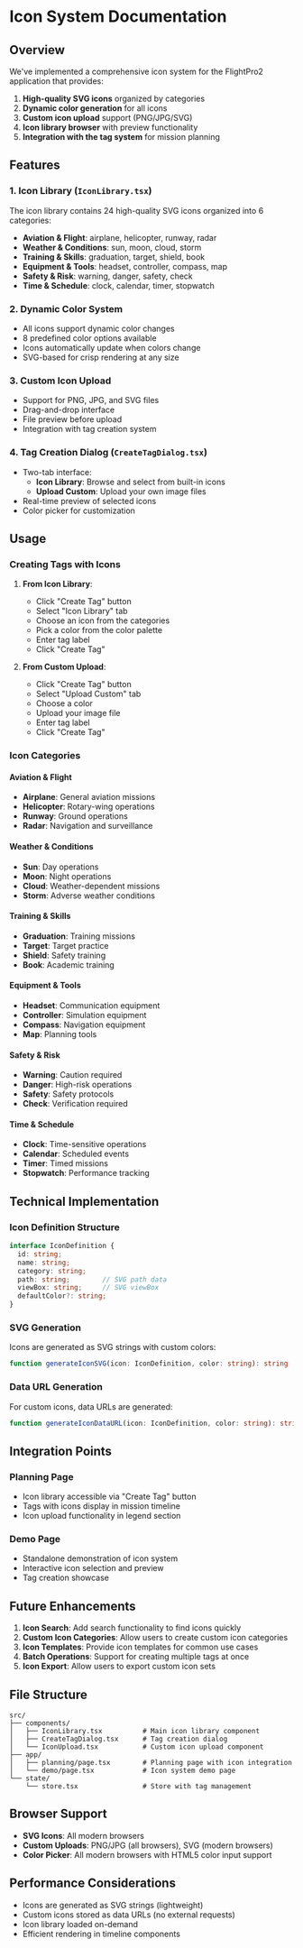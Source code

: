 # Icon System Documentation

## Overview

We've implemented a comprehensive icon system for the FlightPro2 application that provides:

1. **High-quality SVG icons** organized by categories
2. **Dynamic color generation** for all icons
3. **Custom icon upload** support (PNG/JPG/SVG)
4. **Icon library browser** with preview functionality
5. **Integration with the tag system** for mission planning

## Features

### 1. Icon Library (`IconLibrary.tsx`)

The icon library contains 24 high-quality SVG icons organized into 6 categories:

- **Aviation & Flight**: airplane, helicopter, runway, radar
- **Weather & Conditions**: sun, moon, cloud, storm
- **Training & Skills**: graduation, target, shield, book
- **Equipment & Tools**: headset, controller, compass, map
- **Safety & Risk**: warning, danger, safety, check
- **Time & Schedule**: clock, calendar, timer, stopwatch

### 2. Dynamic Color System

- All icons support dynamic color changes
- 8 predefined color options available
- Icons automatically update when colors change
- SVG-based for crisp rendering at any size

### 3. Custom Icon Upload

- Support for PNG, JPG, and SVG files
- Drag-and-drop interface
- File preview before upload
- Integration with tag creation system

### 4. Tag Creation Dialog (`CreateTagDialog.tsx`)

- Two-tab interface:
  - **Icon Library**: Browse and select from built-in icons
  - **Upload Custom**: Upload your own image files
- Real-time preview of selected icons
- Color picker for customization

## Usage

### Creating Tags with Icons

1. **From Icon Library**:
   - Click "Create Tag" button
   - Select "Icon Library" tab
   - Choose an icon from the categories
   - Pick a color from the color palette
   - Enter tag label
   - Click "Create Tag"

2. **From Custom Upload**:
   - Click "Create Tag" button
   - Select "Upload Custom" tab
   - Choose a color
   - Upload your image file
   - Enter tag label
   - Click "Create Tag"

### Icon Categories

#### Aviation & Flight
- **Airplane**: General aviation missions
- **Helicopter**: Rotary-wing operations
- **Runway**: Ground operations
- **Radar**: Navigation and surveillance

#### Weather & Conditions
- **Sun**: Day operations
- **Moon**: Night operations
- **Cloud**: Weather-dependent missions
- **Storm**: Adverse weather conditions

#### Training & Skills
- **Graduation**: Training missions
- **Target**: Target practice
- **Shield**: Safety training
- **Book**: Academic training

#### Equipment & Tools
- **Headset**: Communication equipment
- **Controller**: Simulation equipment
- **Compass**: Navigation equipment
- **Map**: Planning tools

#### Safety & Risk
- **Warning**: Caution required
- **Danger**: High-risk operations
- **Safety**: Safety protocols
- **Check**: Verification required

#### Time & Schedule
- **Clock**: Time-sensitive operations
- **Calendar**: Scheduled events
- **Timer**: Timed missions
- **Stopwatch**: Performance tracking

## Technical Implementation

### Icon Definition Structure

```typescript
interface IconDefinition {
  id: string;
  name: string;
  category: string;
  path: string;        // SVG path data
  viewBox: string;     // SVG viewBox
  defaultColor?: string;
}
```

### SVG Generation

Icons are generated as SVG strings with custom colors:

```typescript
function generateIconSVG(icon: IconDefinition, color: string): string
```

### Data URL Generation

For custom icons, data URLs are generated:

```typescript
function generateIconDataURL(icon: IconDefinition, color: string): string
```

## Integration Points

### Planning Page
- Icon library accessible via "Create Tag" button
- Tags with icons display in mission timeline
- Icon upload functionality in legend section

### Demo Page
- Standalone demonstration of icon system
- Interactive icon selection and preview
- Tag creation showcase

## Future Enhancements

1. **Icon Search**: Add search functionality to find icons quickly
2. **Custom Icon Categories**: Allow users to create custom icon categories
3. **Icon Templates**: Provide icon templates for common use cases
4. **Batch Operations**: Support for creating multiple tags at once
5. **Icon Export**: Allow users to export custom icon sets

## File Structure

```
src/
├── components/
│   ├── IconLibrary.tsx          # Main icon library component
│   ├── CreateTagDialog.tsx      # Tag creation dialog
│   └── IconUpload.tsx           # Custom icon upload component
├── app/
│   ├── planning/page.tsx        # Planning page with icon integration
│   └── demo/page.tsx            # Icon system demo page
└── state/
    └── store.tsx                # Store with tag management
```

## Browser Support

- **SVG Icons**: All modern browsers
- **Custom Uploads**: PNG/JPG (all browsers), SVG (modern browsers)
- **Color Picker**: All modern browsers with HTML5 color input support

## Performance Considerations

- Icons are generated as SVG strings (lightweight)
- Custom icons stored as data URLs (no external requests)
- Icon library loaded on-demand
- Efficient rendering in timeline components
